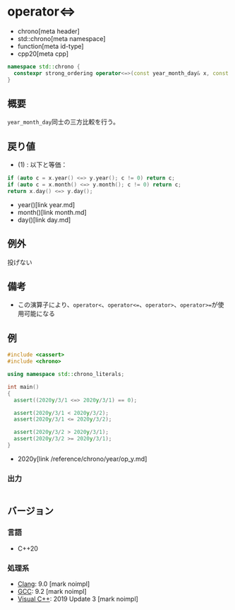 # operator<=>
* chrono[meta header]
* std::chrono[meta namespace]
* function[meta id-type]
* cpp20[meta cpp]

```cpp
namespace std::chrono {
  constexpr strong_ordering operator<=>(const year_month_day& x, const year_month_day& y) noexcept; // (1) C++20
}
```

## 概要
`year_month_day`同士の三方比較を行う。


## 戻り値
- (1) : 以下と等価：

```cpp
if (auto c = x.year() <=> y.year(); c != 0) return c;
if (auto c = x.month() <=> y.month(); c != 0) return c;
return x.day() <=> y.day();
```
* year()[link year.md]
* month()[link month.md]
* day()[link day.md]


## 例外
投げない


## 備考
- この演算子により、`operator<`、`operator<=`、`operator>`、`operator>=`が使用可能になる


## 例
```cpp example
#include <cassert>
#include <chrono>

using namespace std::chrono_literals;

int main()
{
  assert((2020y/3/1 <=> 2020y/3/1) == 0);

  assert(2020y/3/1 < 2020y/3/2);
  assert(2020y/3/1 <= 2020y/3/2);

  assert(2020y/3/2 > 2020y/3/1);
  assert(2020y/3/2 >= 2020y/3/1);
}
```
* 2020y[link /reference/chrono/year/op_y.md]

### 出力
```
```

## バージョン
### 言語
- C++20

### 処理系
- [Clang](/implementation.md#clang): 9.0 [mark noimpl]
- [GCC](/implementation.md#gcc): 9.2 [mark noimpl]
- [Visual C++](/implementation.md#visual_cpp): 2019 Update 3 [mark noimpl]
